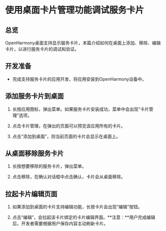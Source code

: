 # 使用桌面卡片管理功能调试服务卡片

## 总览
OpenHarmony桌面支持显示服务卡片，本篇介绍如何在桌面上添加、移除、编辑卡片，以进行服务卡片的调试和验证。

## 开发准备

- 完成支持服务卡片的应用开发，将应用安装到OpenHarmony设备中。

## 添加服务卡片到桌面

1. 长按应用图标，弹出菜单。如果服务卡片安装成功，菜单中会出现“卡片管理”选项。

2. 点击卡片管理，在弹出的页面可以预览该应用所有的卡片。

3. 点击“添加到桌面”，则当前页面的卡片会显示在桌面上。

## 从桌面移除服务卡片

1. 长按想要移除的服务卡片，弹出菜单。

2. 点击移除，在确认对话框中点击确认，卡片会从桌面移除。

## 拉起卡片编辑页面

1. 如果添加到桌面的卡片支持编辑功能，长按卡片会出现“编辑”按钮。

2. 点击“编辑”，会拉起该卡片绑定的卡片编辑界面。**注意：**用户完成编辑后，开发者需要根据用户保存内容主动刷新卡片。